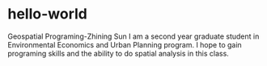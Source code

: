 # hello-world
Geospatial Programing-Zhining Sun
I am a second year graduate student in Environmental Economics and Urban Planning program. I hope to gain programing skills and the ability to do spatial analysis in this class. 
